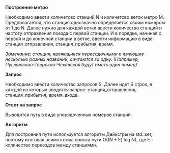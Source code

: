 **Построение метро**

Необходимо ввести количетсво станций N и количетсво веток метро M.
Предполагается, что станция однозначно определяется своим номером 
от 1 до N.
Далее нужно для каждой ветки ввести количество станций и частоту 
отправления поезда с первой станции.
И в порядке, начиная с первой и до конечной станции в ветке, ввести информацию в виде: 
станция_отправления, станция_прибытия, время.

_Замечание: станции, являющиеся пересадочными и имеющие
несколько разных названий, сичтаются за одну. 
(Например, Пушкинская-Тверская-Чеховская будут иметь один номер)_

**Запрос**

Необходимо ввести количество запросов S.
Далее идет S строк, в каждой из которых вводится запрос: 
станция_отправления, станция_прибытия, время_входа.

**Ответ на запрос**

Выводится  путь в
виде упорядоченных номеров станций.

**Алгоритм**

Для построения пути используется алгоритм Дейкстры на std::set,
поэтому итоговая асимптотика поиска пути O((N + E) log N),
где E - количество переездов между станциями.
